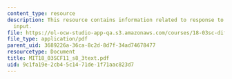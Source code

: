 ```yaml
---
content_type: resource
description: This resource contains information related to response to discontinuous
  input.
file: https://ol-ocw-studio-app-qa.s3.amazonaws.com/courses/18-03sc-differential-equations-fall-2011/9c1fa19e2cb45c1471de1f71aac823d7_MIT18_03SCF11_s8_3text.pdf
file_type: application/pdf
parent_uid: 3689226a-36ca-8c2d-8d7f-34ad74678477
resourcetype: Document
title: MIT18_03SCF11_s8_3text.pdf
uid: 9c1fa19e-2cb4-5c14-71de-1f71aac823d7
---
```

